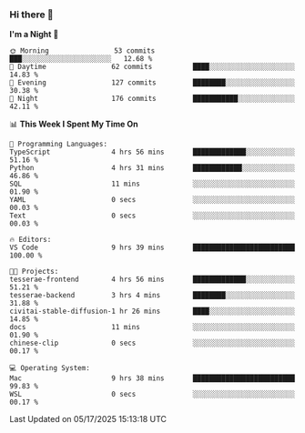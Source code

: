 ### Hi there 👋

<!--
**ALiersEL/ALiersEL** is a ✨ _special_ ✨ repository because its `README.md` (this file) appears on your GitHub profile.

Here are some ideas to get you started:

- 🔭 I’m currently working on ...
- 🌱 I’m currently learning ...
- 👯 I’m looking to collaborate on ...
- 🤔 I’m looking for help with ...
- 💬 Ask me about ...
- 📫 How to reach me: ...
- 😄 Pronouns: ...
- ⚡ Fun fact: ...
-->

<!--START_SECTION:waka-->
**I'm a Night 🦉** 

```text
🌞 Morning                53 commits          ███░░░░░░░░░░░░░░░░░░░░░░   12.68 % 
🌆 Daytime                62 commits          ████░░░░░░░░░░░░░░░░░░░░░   14.83 % 
🌃 Evening                127 commits         ████████░░░░░░░░░░░░░░░░░   30.38 % 
🌙 Night                  176 commits         ███████████░░░░░░░░░░░░░░   42.11 % 
```


📊 **This Week I Spent My Time On** 

```text
💬 Programming Languages: 
TypeScript               4 hrs 56 mins       █████████████░░░░░░░░░░░░   51.16 % 
Python                   4 hrs 31 mins       ████████████░░░░░░░░░░░░░   46.86 % 
SQL                      11 mins             ░░░░░░░░░░░░░░░░░░░░░░░░░   01.90 % 
YAML                     0 secs              ░░░░░░░░░░░░░░░░░░░░░░░░░   00.03 % 
Text                     0 secs              ░░░░░░░░░░░░░░░░░░░░░░░░░   00.03 % 

🔥 Editors: 
VS Code                  9 hrs 39 mins       █████████████████████████   100.00 % 

🐱‍💻 Projects: 
tesserae-frontend        4 hrs 56 mins       █████████████░░░░░░░░░░░░   51.21 % 
tesserae-backend         3 hrs 4 mins        ████████░░░░░░░░░░░░░░░░░   31.88 % 
civitai-stable-diffusion-1 hr 26 mins        ████░░░░░░░░░░░░░░░░░░░░░   14.85 % 
docs                     11 mins             ░░░░░░░░░░░░░░░░░░░░░░░░░   01.90 % 
chinese-clip             0 secs              ░░░░░░░░░░░░░░░░░░░░░░░░░   00.17 % 

💻 Operating System: 
Mac                      9 hrs 38 mins       █████████████████████████   99.83 % 
WSL                      0 secs              ░░░░░░░░░░░░░░░░░░░░░░░░░   00.17 % 
```


 Last Updated on 05/17/2025 15:13:18 UTC
<!--END_SECTION:waka-->
